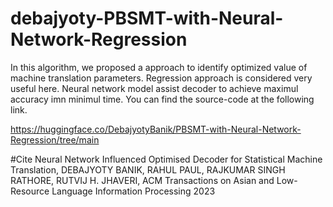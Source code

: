 # debajyoty-PBSMT-with-Neural-Network-Regression

In this algorithm, we proposed a approach to identify optimized value of machine translation parameters. Regression approach is considered very useful here. Neural network model assist decoder to achieve maximul accuracy imn minimul time. You can find the source-code at the following link. 

https://huggingface.co/DebajyotyBanik/PBSMT-with-Neural-Network-Regression/tree/main

#Cite
Neural Network Influenced Optimised Decoder for Statistical Machine Translation, DEBAJYOTY BANIK, RAHUL PAUL, RAJKUMAR SINGH RATHORE, RUTVIJ H. JHAVERI, ACM Transactions on Asian and Low-Resource Language Information Processing 2023
